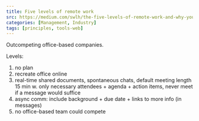 ```yaml
---
title: Five levels of remote work
src: https://medium.com/swlh/the-five-levels-of-remote-work-and-why-youre-probably-at-level-2-ccaf05a25b9c
categories: [Management, Industry]
tags: [principles, tools-web]
---
```


Outcompeting office-based companies.

Levels:

1. no plan
2. recreate office online
3. real-time shared documents, spontaneous chats, default meeting length 15 min w. only necessary attendees + agenda + action items, never meet if a message would suffice
4. async comm: include background + due date + links to more info (in messages)
5. no office-based team could compete